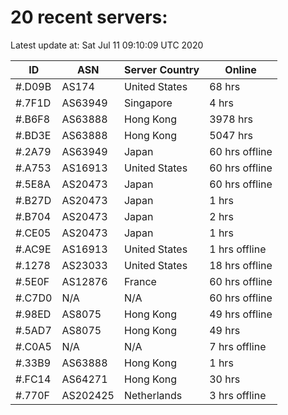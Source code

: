 # 20 recent servers:

Latest update at: Sat Jul 11 09:10:09 UTC 2020

| ID | ASN | Server Country | Online |
| -- | --- | -------------- | ------ |
| #.D09B | AS174 | United States | 68 hrs |
| #.7F1D | AS63949 | Singapore | 4 hrs |
| #.B6F8 | AS63888 | Hong Kong | 3978 hrs |
| #.BD3E | AS63888 | Hong Kong | 5047 hrs |
| #.2A79 | AS63949 | Japan | 60 hrs offline |
| #.A753 | AS16913 | United States | 60 hrs offline |
| #.5E8A | AS20473 | Japan | 60 hrs offline |
| #.B27D | AS20473 | Japan | 1 hrs |
| #.B704 | AS20473 | Japan | 2 hrs |
| #.CE05 | AS20473 | Japan | 1 hrs |
| #.AC9E | AS16913 | United States | 1 hrs offline |
| #.1278 | AS23033 | United States | 18 hrs offline |
| #.5E0F | AS12876 | France | 60 hrs offline |
| #.C7D0 | N/A | N/A | 60 hrs offline |
| #.98ED | AS8075 | Hong Kong | 49 hrs offline |
| #.5AD7 | AS8075 | Hong Kong | 49 hrs |
| #.C0A5 | N/A | N/A | 7 hrs offline |
| #.33B9 | AS63888 | Hong Kong | 1 hrs |
| #.FC14 | AS64271 | Hong Kong | 30 hrs |
| #.770F | AS202425 | Netherlands | 3 hrs offline |

